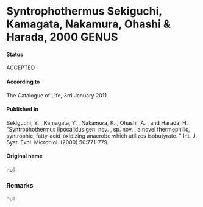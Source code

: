 # Syntrophothermus Sekiguchi, Kamagata, Nakamura, Ohashi & Harada, 2000 GENUS

#### Status
ACCEPTED

#### According to
The Catalogue of Life, 3rd January 2011

#### Published in
Sekiguchi, Y. , Kamagata, Y. , Nakamura, K. , Ohashi, A. , and Harada, H. "Syntrophothermus lipocalidus gen. nov. , sp. nov. , a novel thermophilic, syntrophic, fatty-acid-oxidizing anaerobe which utilizes isobutyrate. " Int. J. Syst. Evol. Microbiol. (2000) 50:771-779.

#### Original name
null

### Remarks
null